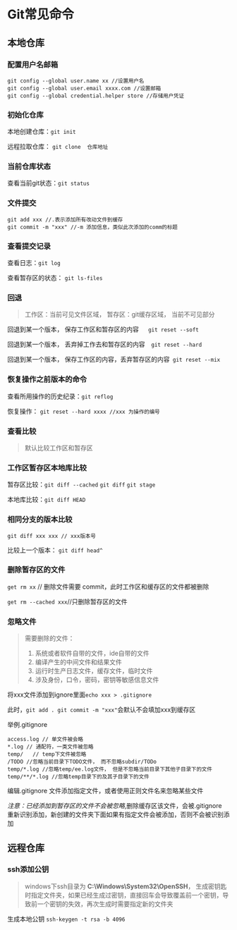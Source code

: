 # Git常见命令

## 本地仓库

### 配置用户名邮箱

``````git
git config --global user.name xx //设置用户名
git config --global user.email xxxx.com //设置邮箱
git config --global credential.helper store //存储用户凭证
``````

### 初始化仓库

本地创建仓库：`git init`

远程拉取仓库： `git clone  仓库地址`

### 当前仓库状态

查看当前git状态：`git status`

### 文件提交

``````git
git add xxx //.表示添加所有改动文件到缓存
git commit -m "xxx" //-m 添加信息，类似此次添加的comm的标题
``````

### 查看提交记录

查看日志：`git log `

查看暂存区的状态： `git ls-files`

### 回退

> 工作区：当前可见文件区域， 暂存区：git缓存区域， 当前不可见部分

回退到某一个版本， 保存工作区和暂存区的内容`   git reset --soft`

回退到某一个版本， 丢弃掉工作去和暂存区的内容`  git reset --hard`

回退到某一个版本， 保存工作区的内容，丢弃暂存区的内容` git reset --mix`

### 恢复操作之前版本的命令

查看所用操作的历史纪录：`git reflog `

恢复操作： `git reset --hard xxxx //xxx 为操作的编号`

### 查看比较

> 默认比较工作区和暂存区

### 工作区暂存区本地库比较

暂存区比较：`git diff --cached` `git diff` `git stage` 

本地库比较：`git diff HEAD`

### 相同分支的版本比较

`git diff xxx xxx // xxx版本号`

比较上一个版本： `git diff head^`

### 删除暂存区的文件

`get rm xx` // 删除文件需要 commit，此时工作区和缓存区的文件都被删除

`get rm --cached xxx`//只删除暂存区的文件

### 忽略文件

> 需要删除的文件：
>
> 1. 系统或者软件自带的文件，ide自带的文件
> 2. 编译产生的中间文件和结果文件
> 3. 运行时生产日志文件，缓存文件，临时文件
> 4. 涉及身份，口令，密码，密钥等敏感信息文件

将xxx文件添加到ignore里面`echo xxx > .gitignore` 

此时，`git add . git commit -m "xxx"`会默认不会填加xxx到缓存区

举例.gitignore

``````
access.log // 单文件被会略
*.log // 通配符，一类文件被忽略
temp/   // temp下文件被忽略
/TODO //忽略当前目录下TODO文件， 而不忽略subdir/TODo
temp/*.log //忽略temp/ee.log文件， 但是不忽略当前目录下其他子目录下的文件
temp/**/*.log //忽略temp目录下的及其子目录下的文件
``````

编辑.gitignore 文件添加指定文件，或者使用正则文件名来忽略某些文件

*注意：已经添加到暂存区的文件不会被忽略*,删除缓存区该文件，会被.gitignore 重新识别添加，新创建的文件夹下面如果有指定文件会被添加，否则不会被识别添加

## 远程仓库

### ssh添加公钥

> windows下ssh目录为 **C:\Windows\System32\OpenSSH**， 生成密钥匙时指定文件夹，如果已经生成过密钥，直接回车会导致覆盖前一个密钥，导致前一个密钥的失效，再次生成时需要指定新的文件夹

生成本地公钥 `ssh-keygen -t rsa -b 4096`







